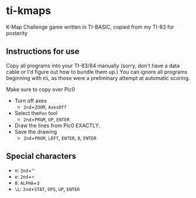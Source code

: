 ti-kmaps
========

K-Map Challenge game written in TI-BASIC, copied from my TI-83 for posterity

Instructions for use
--

Copy all programs into your TI-83/84 manually (sorry, don't have a data cable or I'd figure out how to bundle them up.)
You can ignore all programs beginning with `KS`, as those were a preliminary attempt at automatic scoring.

Make sure to copy over Pic0
  - Turn off axes
    - `2nd`+`ZOOM`, `AxesOff`
  - Select the`Pen` tool
    - `2nd`+`PRGM`, `UP`, `ENTER`
  - Draw the lines from Pic0 EXACTLY.
  - Save the drawing
    - `2nd`+`PRGM`, `LEFT`, `ENTER`, `0`, `ENTER`

Special characters
--
  - `π`: `2nd`+`^`
  - `e`: `2nd`+`÷`
  - `θ`: `ALPHA`+`3`
  - `\L`: `2nd`+`STAT`, `OPS`, `UP`, `ENTER`
